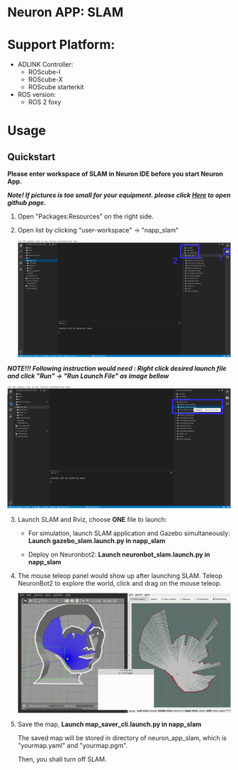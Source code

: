 # Neuron APP: SLAM

# Support Platform:

* ADLINK Controller:
  - ROScube-I
  - ROScube-X
  - ROScube starterkit
* ROS version:
  - ROS 2 foxy

# Usage

## Quickstart

**Please enter workspace of SLAM in Neuron IDE before you start Neuron App.**

***Note! If pictures is too small for your equipment. please click [Here](https://github.com/Adlink-ROS/neuron_app_slam/blob/master/README.md) to open github page.***

1. Open "Packages:Resources" on the right side.

2. Open list by clicking "user-workspace" -> "napp_slam"

     ![](readme_resource/click_resourse_slam.png)


***NOTE!!! Following instruction would need : Right click desired launch file and click "Run" -> "Run Launch File" as image bellow***

   ![](readme_resource/launch_slam.png)

3. Launch SLAM and Rviz, choose **ONE**  file to launch: 

     * For simulation, launch SLAM application and Gazebo simultaneously: **Launch gazebo_slam.launch.py in napp_slam**

     * Deploy on Neuronbot2: **Launch neuronbot_slam.launch.py in napp_slam**

4. The mouse teleop panel would show up after launching SLAM. Teleop NeuronBot2 to explore the world, click and drag on the mouse teleop.

   ![](readme_resource/mouse_slam.gif)

5. Save the map, **Launch map_saver_cli.launch.py in napp_slam**

   The saved map will be stored in directory of neuron_app_slam, which is "yourmap.yaml" and "yourmap.pgm".

   Then, you shall turn off SLAM.
